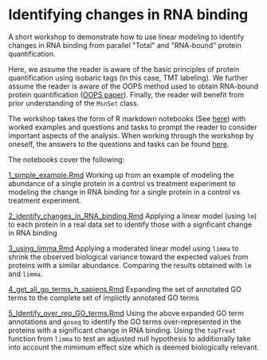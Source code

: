 # Identifying changes in RNA binding
A short workshop to demonstrate how to use linear modeling to identify changes in RNA binding from parallel "Total" and "RNA-bound" protein quantification.

Here, we assume the reader is aware of the basic principles of protein quantification using isobaric tags (in this case, TMT labeling). We further assume the reader is aware of the OOPS method used to obtain RNA-bound protein quantification ([OOPS paper](https://www.nature.com/articles/s41587-018-0001-2)). Finally, the reader will benefit from prior understanding of the `MsnSet` class. 

The workshop takes the form of R markdown notebooks (See [here](notebooks/)) with worked examples and questions and tasks to prompt the reader to consider important aspects of the analysis. When working through the workshop by oneself, the answers to the questions and tasks can be found [here](workshop_answers.txt).

The notebooks cover the following:

[1_simple_example.Rmd](notebooks/1_simple_example.Rmd)
Working up from an example of modeling the abundance of a single protein in a control vs treatment experiment to modeling the change in RNA binding for a single protein in a control vs treatment experiment. 

[2_identify_changes_in_RNA_binding.Rmd](notebooks/2_identify_changes_in_RNA_binding.Rmd)
Applying a linear model (using `lm`) to each protein in a real data set to identify those with a signficant change in RNA binding

[3_using_limma.Rmd](notebooks/3_using_limma.Rmd)
Applying a moderated linear model using `limma` to shrink the observed biological variance toward the expected values from proteins with a similar abundance. Comparing the results obtained with `lm` and `limma`.

[4_get_all_go_terms_h_sapiens.Rmd](notebooks/4_get_all_go_terms_h_sapiens.Rmd)
Expanding the set of annotated GO terms to the complete set of implictly annotated GO terms

[5_Identify_over_rep_GO_terms.Rmd](notebooks/5_Identify_over_rep_GO_terms.Rmd)
Using the above expanded GO term annotations and `goseq` to identify the GO terms over-represented in the proteins with a significant change in RNA binding. Using the `topTreat` function from `limma` to test an adjusted null hypothesis to additionally take into account the mimimum effect size which is deemed biologically relevant.
